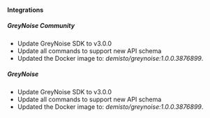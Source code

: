 
#### Integrations

##### GreyNoise Community

- Update GreyNoise SDK to v3.0.0
- Update all commands to support new API schema
- Updated the Docker image to: *demisto/greynoise:1.0.0.3876899*.

##### GreyNoise

- Update GreyNoise SDK to v3.0.0
- Update all commands to support new API schema
- Updated the Docker image to: *demisto/greynoise:1.0.0.3876899*.

